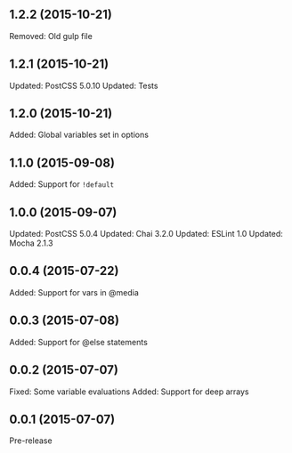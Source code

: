 ## 1.2.2 (2015-10-21)

Removed: Old gulp file

## 1.2.1 (2015-10-21)

Updated: PostCSS 5.0.10
Updated: Tests

## 1.2.0 (2015-10-21)

Added: Global variables set in options

## 1.1.0 (2015-09-08)

Added: Support for `!default`

## 1.0.0 (2015-09-07)

Updated: PostCSS 5.0.4
Updated: Chai 3.2.0
Updated: ESLint 1.0
Updated: Mocha 2.1.3

## 0.0.4 (2015-07-22)

Added: Support for vars in @media

## 0.0.3 (2015-07-08)

Added: Support for @else statements

## 0.0.2 (2015-07-07)

Fixed: Some variable evaluations
Added: Support for deep arrays

## 0.0.1 (2015-07-07)

Pre-release
